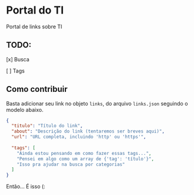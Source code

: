 # Portal do TI

Portal de links sobre TI



## TODO:

[x] Busca

[ ] Tags


## Como contribuir
Basta adicionar seu link no objeto `links`, do arquivo `links.json` seguindo o modelo abaixo.

```json
{
  "titulo": "Título do link",
  "about": "Descrição do link (tentaremos ser breves aqui)",
  "url": "URL completa, incluindo 'http' ou 'https'",
  
  "tags": [
    "Ainda estou pensando em como fazer essas tags...",
    "Pensei em algo como um array de {'tag': 'título'}",
    "Isso pra ajudar na busca por categorias"
  ]
}
```

Então... É isso (:
